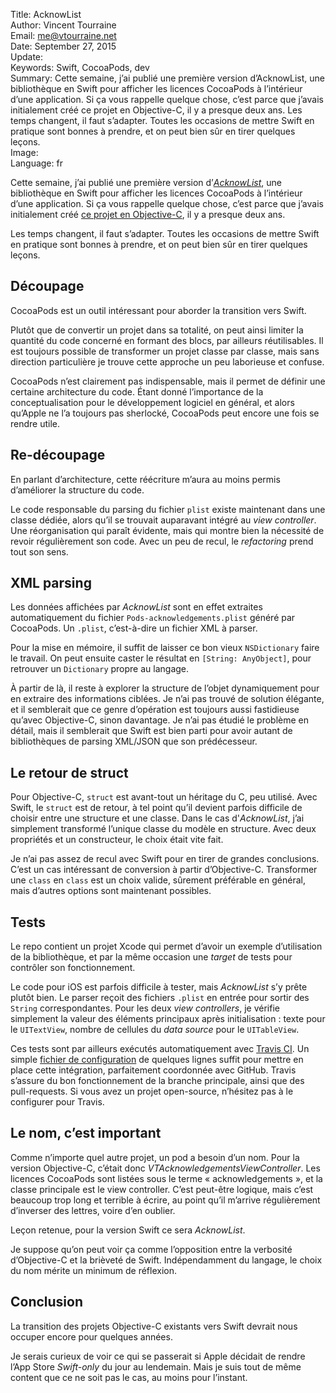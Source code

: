 Title:    AcknowList  
Author:   Vincent Tourraine  
Email:    me@vtourraine.net  
Date:     September 27, 2015  
Update:   
Keywords: Swift, CocoaPods, dev  
Summary:  Cette semaine, j’ai publié une première version d’AcknowList, une bibliothèque en Swift pour afficher les licences CocoaPods à l’intérieur d’une application. Si ça vous rappelle quelque chose, c’est parce que j’avais initialement créé ce projet en Objective-C, il y a presque deux ans. Les temps changent, il faut s’adapter. Toutes les occasions de mettre Swift en pratique sont bonnes à prendre, et on peut bien sûr en tirer quelques leçons.  
Image:       
Language: fr  


Cette semaine, j’ai publié une première version d’[_AcknowList_][AcknowList], une bibliothèque en Swift pour afficher les licences CocoaPods à l’intérieur d’une application. Si ça vous rappelle quelque chose, c’est parce que j’avais initialement créé [ce projet en Objective-C][VTAck], il y a presque deux ans.

Les temps changent, il faut s’adapter. Toutes les occasions de mettre Swift en pratique sont bonnes à prendre, et on peut bien sûr en tirer quelques leçons.


## Découpage

CocoaPods est un outil intéressant pour aborder la transition vers Swift.

Plutôt que de convertir un projet dans sa totalité, on peut ainsi limiter la quantité du code concerné en formant des blocs, par ailleurs réutilisables. Il est toujours possible de transformer un projet classe par classe, mais sans direction particulière je trouve cette approche un peu laborieuse et confuse.

CocoaPods n’est clairement pas indispensable, mais il permet de définir une certaine architecture du code. Étant donné l’importance de la conceptualisation pour le développement logiciel en général, et alors qu’Apple ne l’a toujours pas sherlocké, CocoaPods peut encore une fois se rendre utile.


## Re-découpage

En parlant d’architecture, cette réécriture m’aura au moins permis d’améliorer la structure du code.

Le code responsable du parsing du fichier `plist` existe maintenant dans une classe dédiée, alors qu’il se trouvait auparavant intégré au _view controller_. Une réorganisation qui paraît évidente, mais qui montre bien la nécessité de revoir régulièrement son code. Avec un peu de recul, le _refactoring_ prend tout son sens.


## XML parsing

Les données affichées par _AcknowList_ sont en effet extraites automatiquement du fichier `Pods-acknowledgements.plist` généré par CocoaPods. Un `.plist`, c’est-à-dire un fichier XML à parser.

Pour la mise en mémoire, il suffit de laisser ce bon vieux `NSDictionary` faire le travail. On peut ensuite caster le résultat en `[String: AnyObject]`, pour retrouver un `Dictionary` propre au langage.

À partir de là, il reste à explorer la structure de l’objet dynamiquement pour en extraire des informations ciblées. Je n’ai pas trouvé de solution élégante, et il semblerait que ce genre d’opération est toujours aussi fastidieuse qu’avec Objective-C, sinon davantage. Je n’ai pas étudié le problème en détail, mais il semblerait que Swift est bien parti pour avoir autant de bibliothèques de parsing XML/JSON que son prédécesseur.


## Le retour de struct

Pour Objective-C, `struct` est avant-tout un héritage du C, peu utilisé. Avec Swift, le `struct` est de retour, à tel point qu’il devient parfois difficile de choisir entre une structure et une classe. Dans le cas d'_AcknowList_, j’ai simplement transformé l’unique classe du modèle en structure. Avec deux propriétés et un constructeur, le choix était vite fait.

Je n’ai pas assez de recul avec Swift pour en tirer de grandes conclusions. C’est un cas intéressant de conversion à partir d’Objective-C. Transformer une `class` en `class` est un choix valide, sûrement préférable en général, mais d’autres options sont maintenant possibles.


## Tests

Le repo contient un projet Xcode qui permet d’avoir un exemple d’utilisation de la bibliothèque, et par la même occasion une _target_ de tests pour contrôler son fonctionnement. 

Le code pour iOS est parfois difficile à tester, mais _AcknowList_ s’y prête plutôt bien. Le parser reçoit des fichiers `.plist` en entrée pour sortir des `String` correspondantes. Pour les deux _view controllers_, je vérifie simplement la valeur des éléments principaux après initialisation : texte pour le `UITextView`, nombre de cellules du _data source_ pour le `UITableView`.

Ces tests sont par ailleurs exécutés automatiquement avec [Travis CI][Travis CI]. Un simple [fichier de configuration][.travis.yml] de quelques lignes suffit pour mettre en place cette intégration, parfaitement coordonnée avec GitHub. Travis s’assure du bon fonctionnement de la branche principale, ainsi que des pull-requests. Si vous avez un projet open-source, n’hésitez pas à le configurer pour Travis.


## Le nom, c’est important

Comme n’importe quel autre projet, un pod a besoin d’un nom. Pour la version Objective-C, c’était donc _VTAcknowledgementsViewController_. Les licences CocoaPods sont listées sous le terme « acknowledgements », et la classe principale est le view controller. C’est peut-être logique, mais c’est beaucoup trop long et terrible à écrire, au point qu’il m’arrive régulièrement d’inverser des lettres, voire d’en oublier.

Leçon retenue, pour la version Swift ce sera _AcknowList_.

Je suppose qu’on peut voir ça comme l’opposition entre la verbosité d’Objective-C et la brièveté de Swift. Indépendamment du langage, le choix du nom mérite un minimum de réflexion.


## Conclusion

La transition des projets Objective-C existants vers Swift devrait nous occuper encore pour quelques années.

Je serais curieux de voir ce qui se passerait si Apple décidait de rendre l’App Store _Swift-only_ du jour au lendemain. Mais je suis tout de même content que ce ne soit pas le cas, au moins pour l’instant.


[AcknowList]:  https://github.com/vtourraine/AcknowList
[VTAck]:       https://github.com/vtourraine/VTAcknowledgementsViewController
[Travis CI]:   https://travis-ci.org/vtourraine/AcknowList
[.travis.yml]: https://github.com/vtourraine/AcknowList/blob/master/.travis.yml
